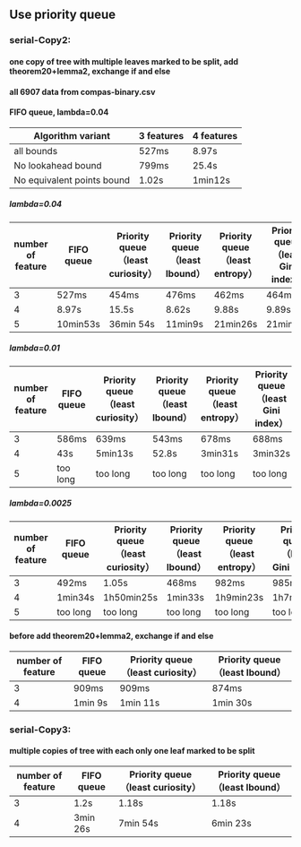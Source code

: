 ## Use priority queue

### serial-Copy2:
#### one copy of tree with multiple leaves marked to be split, add theorem20+lemma2, exchange if and else
#### all 6907 data from compas-binary.csv

#### FIFO queue,  lambda=0.04
Algorithm variant | 3 features | 4 features
  ------------- | ------------- | ------------- 
all bounds | 527ms | 8.97s 
No lookahead bound | 799ms | 25.4s 
No equivalent points bound | 1.02s | 1min12s

##### lambda=0.04

number of feature | FIFO queue  | Priority queue （least curiosity） | Priority queue （least lbound）| Priority queue （least entropy） | Priority queue （least Gini index）
  ------------- | ------------- | ------------- | ------------- | ------------- | ------------- 
3 | 527ms | 454ms | 476ms | 462ms | 464ms
4 | 8.97s | 15.5s | 8.62s | 9.88s | 9.89s
5 | 10min53s | 36min 54s | 11min9s | 21min26s | 21min40s

##### lambda=0.01

number of feature | FIFO queue | Priority queue （least curiosity） | Priority queue （least lbound）| Priority queue （least entropy） | Priority queue （least Gini index）
  ------------- | ------------- | ------------- | ------------- | ------------- | ------------- 
3 | 586ms | 639ms | 543ms | 678ms | 688ms
4 | 43s | 5min13s | 52.8s | 3min31s | 3min32s
5 | too long | too long | too long | too long | too long

##### lambda=0.0025

number of feature | FIFO queue | Priority queue （least curiosity） | Priority queue （least lbound）| Priority queue （least entropy） | Priority queue （least Gini index）
  ------------- | ------------- | ------------- | ------------- | ------------- | ------------- 
3 | 492ms | 1.05s | 468ms | 982ms | 985ms
4 | 1min34s | 1h50min25s | 1min33s | 1h9min23s | 1h7min39s
5 | too long | too long | too long | too long | too long


#### before add theorem20+lemma2, exchange if and else
number of feature | FIFO queue  | Priority queue （least curiosity） | Priority queue （least lbound）
  ------------- | ------------- | ------------- | -------------
3 | 909ms | 909ms | 874ms
4 | 1min 9s | 1min 11s | 1min 30s

    
### serial-Copy3:
#### multiple copies of tree with each only one leaf marked to be split
number of feature | FIFO queue  | Priority queue （least curiosity） | Priority queue （least lbound）
  ------------- | ------------- | ------------- | -------------
3 | 1.2s | 1.18s | 1.18s
4 | 3min 26s | 7min 54s | 6min 23s
            
